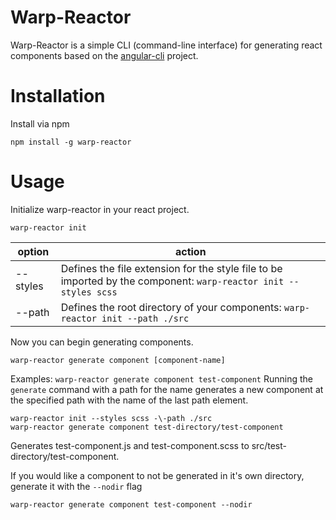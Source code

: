 # Warp-Reactor

Warp-Reactor is a simple CLI (command-line interface) for generating react components based on the [angular-cli](https://github.com/angular/angular-cli) project.

# Installation

Install via npm

`npm install -g warp-reactor`

# Usage
Initialize warp-reactor in your react project.

`warp-reactor init`

|  option  |  action   |
|----------|----------|
|\-\-styles | Defines the file extension for the style file to be imported by the component: `warp-reactor init --styles scss`|
|\-\-path   | Defines the root directory of your components: `warp-reactor init --path ./src`|

Now you can begin generating components.

`warp-reactor generate component [component-name]`

Examples: 
`warp-reactor generate component test-component`
Running the `generate` command with a path for the name generates a new component at the specified path with the name of the last path element.

```
warp-reactor init --styles scss -\-path ./src
warp-reactor generate component test-directory/test-component
```
Generates test-component.js and test-component.scss to src/test-directory/test-component.

If you would like a component to not be generated in it's own directory, generate it with the `--nodir` flag

`warp-reactor generate component test-component --nodir`
